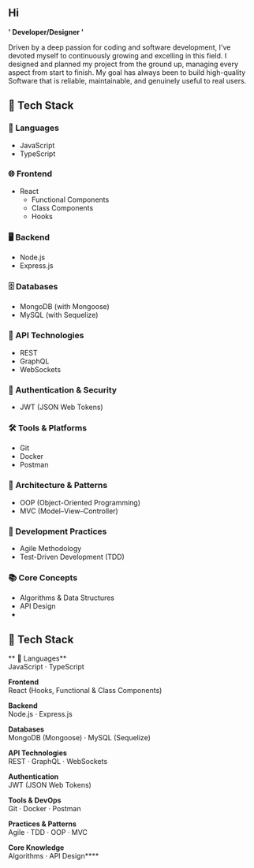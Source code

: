 ## Hi

**' Developer/Designer '**

Driven by a deep passion for coding and software development, I've devoted myself to continuously growing and excelling in this field. I designed and planned my project from the ground up, managing every aspect from  start to finish. My goal has always been to build high-quality Software that is reliable, maintainable, and genuinely useful to real users. 

## 🚀 Tech Stack

### 🧠 Languages
- JavaScript
- TypeScript

### 🌐 Frontend
- React  
  - Functional Components  
  - Class Components  
  - Hooks

### 🖥️ Backend
- Node.js
- Express.js

### 🗄️ Databases
- MongoDB (with Mongoose)
- MySQL (with Sequelize)

### 🔌 API Technologies
- REST
- GraphQL
- WebSockets

### 🔐 Authentication & Security
- JWT (JSON Web Tokens)

### 🛠️ Tools & Platforms
- Git
- Docker
- Postman

### 🧱 Architecture & Patterns
- OOP (Object-Oriented Programming)
- MVC (Model–View–Controller)

### 🧪 Development Practices
- Agile Methodology
- Test-Driven Development (TDD)

### 📚 Core Concepts
- Algorithms & Data Structures
- API Design
- 
## 🚀 Tech Stack

** 🧠 Languages**  
JavaScript · TypeScript

**Frontend**  
React (Hooks, Functional & Class Components)

**Backend**  
Node.js · Express.js

**Databases**  
MongoDB (Mongoose) · MySQL (Sequelize)

**API Technologies**  
REST · GraphQL · WebSockets

**Authentication**  
JWT (JSON Web Tokens)

**Tools & DevOps**  
Git · Docker · Postman

**Practices & Patterns**  
Agile · TDD · OOP · MVC

**Core Knowledge**  
Algorithms · API Design****

<!--
**Mohamad-mali/Mohamad-mali** is a ✨ _special_ ✨ repository because its `README.md` (this file) appears on your GitHub profile.

Here are some ideas to get you started:

- 🔭 I’m currently working on ...
- 🌱 I’m currently learning ...
- 👯 I’m looking to collaborate on ...
- 🤔 I’m looking for help with ...
- 💬 Ask me about ...
- 📫 How to reach me: ...
- 😄 Pronouns: ...
- ⚡ Fun fact: ...
-->
